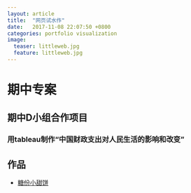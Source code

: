 ```yaml
---
layout: article
title:  "网页试水作"
date:   2017-11-08 22:07:50 +0800
categories: portfolio visualization
image:
  teaser: littleweb.jpg
  feature: littleweb.jpg
---
```


# 期中专案

## 期中D小组合作项目

### 用tableau制作“中国财政支出对人民生活的影响和改变”

## 作品

- <a href="https://doraxxy.github.io/portfolio/网页小作品/index.html" target="_blank">糖份小甜饼</a>
